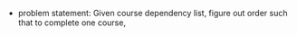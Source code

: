 - problem statement: Given course dependency list, figure out order such that to complete one course, 